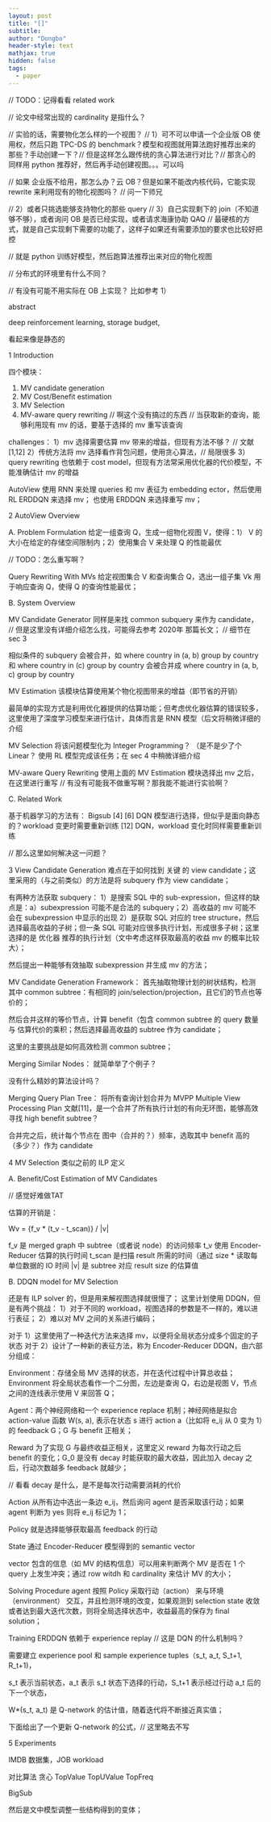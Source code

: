 ```yaml
---
layout: post
title: "[]"
subtitle: 
author: "Dongbo"
header-style: text
mathjax: true
hidden: false
tags:
  - paper
---
```

// TODO：记得看看 related work

// 论文中经常出现的 cardinality 是指什么？

// 实验的话，需要物化怎么样的一个视图？
// 1）可不可以申请一个企业版 OB 使用权，然后只跑 TPC-DS 的 benchmark？模型和视图就用算法跑好推荐出来的那些？手动创建一下？// 但是这样怎么跟传统的贪心算法进行对比？// 那贪心的同样用 python 推荐好，然后再手动创建视图。。。可以吗

// 如果 企业版不给用，那怎么办？云 OB？但是如果不能改内核代码，它能实现 rewrite 来利用现有的物化视图吗？ // 问一下师兄

// 2）或者只挑选能够支持物化的那些 query
// 3）自己实现剩下的 join（不知道够不够），或者询问 OB 是否已经实现，或者请求海康协助 QAQ 
// 最硬核的方式，就是自己实现剩下需要的功能了，这样子如果还有需要添加的要求也比较好把控

// 就是 python 训练好模型，然后跑算法推荐出来对应的物化视图

// 分布式的环境里有什么不同？

// 有没有可能不用实际在 OB 上实现？ 比如参考 1）



abstract

deep reinforcement learning,
storage budget,

看起来像是静态的

1 Introduction

四个模块：
1) MV candidate generation
2) MV Cost/Benefit estimation
3) MV Selection
4) MV-aware query rewriting // 啊这个没有搞过的东西 // 当获取新的查询，能够利用现有 mv 的话，要基于选择的 mv 重写该查询

challenges：
1）mv 选择需要估算 mv 带来的增益，但现有方法不够？ // 文献\[1,12]
2）传统方法将 mv 选择看作背包问题，使用贪心算法，// 局限很多
3）query rewriting 也依赖于 cost model，但现有方法常采用优化器的代价模型，不能准确估计 mv 的增益

AutoView 使用 RNN 来处理 queries 和 mv 表征为 embedding ector，然后使用 RL  ERDDQN 来选择 mv； 也使用 ERDDQN 来选择重写 mv；

2 AutoView Overview

A. Problem Formulation
给定一组查询 Q，生成一组物化视图 V，使得：1） V 的大小在给定的存储空间限制内；2）使用集合 V 来处理 Q 的性能最优

// TODO：怎么重写啊？

Query Rewriting With MVs
给定视图集合 V 和查询集合 Q，选出一组子集 Vk 用于响应查询 Q，使得 Q 的查询性能最优；

B. System Overview

MV Candidate Generator
同样是来找 common subquery 来作为 candidate，
// 但是这里没有详细介绍怎么找，可能得去参考 2020年 那篇长文；
// 细节在 sec 3

相似条件的 subquery 会被合并，如
where country in (a, b) group by country 和
where country in (c) group by country 会被合并成
where country in (a, b, c) group by country

MV Estimation
该模块估算使用某个物化视图带来的增益（即节省的开销）

最简单的实现方式是利用优化器提供的估算功能；但考虑优化器估算的错误较多，这里使用了深度学习模型来进行估计，具体而言是 RNN 模型（后文将稍微详细的介绍

MV Selection
将该问题模型化为 Integer Programming？ （是不是少了个 Linear？
使用 RL 模型完成该任务；在 sec 4 中稍微详细介绍

MV-aware Query Rewriting
使用上面的 MV Estimation 模块选择出 mv 之后，在这里进行重写 // 有没有可能我不做重写啊？那我能不能进行实验啊？

C. Related Work

基于机器学习的方法有：
Bigsub \[4]
\[6] DQN 模型进行选择，但似乎是面向静态的？workload 变更时需要重新训练
\[12] DQN，workload 变化时同样需要重新训练

// 那么这里如何解决这一问题？

3 View Candidate Generation
难点在于如何找到 关键 的 view candidate；这里采用的（与之前类似）的方法是将 subquery 作为 view candidate；

有两种方法获取 subquery：
1）是搜索 SQL 中的 sub-expression，但这样的缺点是：a）subexpression 可能不是合法的 subquery；2）高收益的 mv 可能不会在 subexpression 中显示的出现
2）是获取 SQL 对应的 tree structure，然后选择最高收益的子树；但一条 SQL 可能对应很多执行计划，形成很多子树；这里选择的是 优化器 推荐的执行计划（文中考虑这样获取最高的收益 mv 的概率比较大）；

然后提出一种能够有效抽取 subexpression 并生成 mv 的方法；

MV Candidate Generation Framework：
首先抽取物理计划的树状结构，检测其中 common subtree：有相同的 join/selection/projection，且它们的节点也等价的；

然后合并这样的等价节点，计算 benefit（包含 common subtree 的 query 数量 与 估算代价的乘积；然后选择最高收益的 subtree 作为 candidate；

这里的主要挑战是如何高效检测 common subtree；

Merging Similar Nodes：
就简单举了个例子？

没有什么精妙的算法设计吗？

Merging Query Plan Tree：
将所有查询计划合并为 MVPP Multiple View Processing Plan 文献\[11]，是一个合并了所有执行计划的有向无环图，能够高效寻找 high benefit subtree？

合并完之后，统计每个节点在 图中（合并的？）频率，选取其中 benefit 高的（多少？）作为 candidate

4 MV Selection
类似之前的 ILP 定义

A. Benefit/Cost Estimation of MV Candidates

// 感觉好难做TAT

估算的开销是：

Wv = {f_v * (t_v - t_scan)} / |v|

f_v 是 merged graph 中 subtree（或者说 node）的访问频率
t_v 使用 Encoder-Reducer 估算的执行时间
t_scan 是扫描 result 所需的时间（通过 size * 读取每单位数据的 IO 时间
|v| 是 subtree 对应 result size 的估算值


B. DDQN model for MV Selection

还是有 ILP solver 的，但是用来解视图选择就很慢了；
这里计划使用 DDQN，但是有两个挑战：
1）对于不同的 workload，视图选择的参数是不一样的，难以进行表征；
2）难以对 MV 之间的关系进行编码；

对于 1）这里使用了一种迭代方法来选择 mv，以便将全局状态分成多个固定的子状态
对于 2）设计了一种新的表征方法，称为 Encoder-Reducer DDQN，由六部分组成：

Environment：存储全局 MV 选择的状态，并在迭代过程中计算总收益；Environment 将全局状态看作一个二分图，左边是查询 Q，右边是视图 V，节点之间的连线表示使用 V 来回答 Q；

Agent：两个神经网络和一个 experience replace 机制；神经网络是拟合 action-value 函数 W(s, a), 表示在状态 s 进行 action a（比如将 e_ij 从 0 变为 1）的 feedback G；G 与 benefit 正相关； 

Reward
为了实现 G 与最终收益正相关，这里定义 reward 为每次行动之后 benefit 的变化；G_0 是没有 decay 时能获取的最大收益，因此加入 decay 之后，行动次数越多 feedback 就越少；

// 看看 decay 是什么，是不是每次行动需要消耗的代价

Action
从所有边中选出一条边 e_ij，然后询问 agent 是否采取该行动；如果 agent 判断为 yes 则将 e_ij 标记为 1；

Policy
就是选择能够获取最高 feedback 的行动

State
通过 Encoder-Reducer 模型得到的
semantic vector

vector 包含的信息（如 MV 的结构信息）可以用来判断两个 MV 是否在 1 个 query 上发生冲突；通过 row witdh 和 cardinality 来估计 MV 的大小；

Solving Procedure
agent 按照 Policy 采取行动（action） 来与环境（environment） 交互，并且检测环境的改变，如果观测到 selection state 收敛或者达到最大迭代次数，则将全局选择状态中，收益最高的保存为 final solution；

Training
ERDDQN 依赖于 experience replay
// 这是 DQN 的什么机制吗？

需要建立 experience pool 和 sample experience tuples（s_t, a_t, S_t+1, R_t+1)，

s_t 表示当前状态，a_t 表示 s_t 状态下选择的行动，S_t+1 表示经过行动 a_t 后的下一个状态，

W*(s_t, a_t) 是 Q-network 的估计值，随着迭代将不断接近真实值；

下面给出了一个更新 Q-network 的公式，// 这里略去不写


5 Experiments

IMDB 数据集，JOB workload

对比算法
贪心
TopValue
TopUValue
TopFreq

BigSub

然后是文中模型调整一些结构得到的变体；
